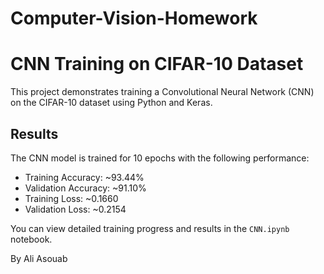 # Computer-Vision-Homework

# CNN Training on CIFAR-10 Dataset

This project demonstrates training a Convolutional Neural Network (CNN) on the CIFAR-10 dataset using Python and Keras. 
## Results

The CNN model is trained for 10 epochs with the following performance:

- Training Accuracy: ~93.44%
- Validation Accuracy: ~91.10%
- Training Loss: ~0.1660
- Validation Loss: ~0.2154

You can view detailed training progress and results in the `CNN.ipynb` notebook.


By Ali Asouab

